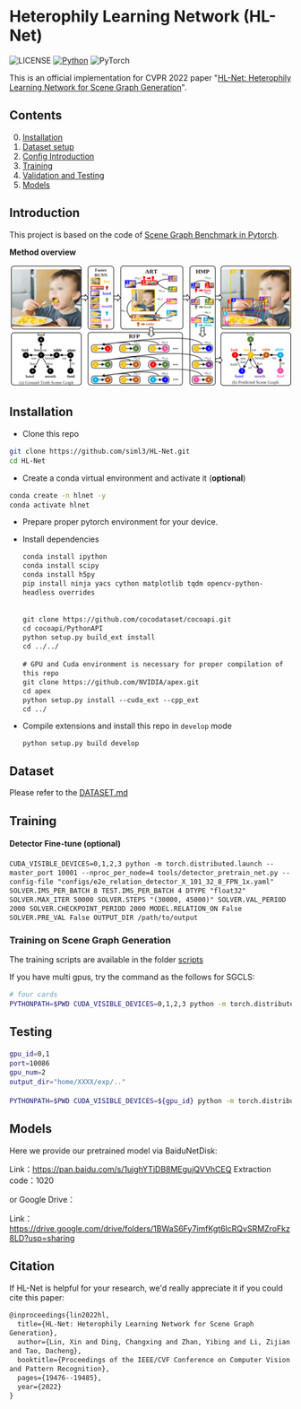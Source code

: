 # Heterophily Learning Network (HL-Net)
![LICENSE](https://img.shields.io/badge/license-MIT-green)
[![Python](https://img.shields.io/badge/python-3.7-blue.svg)](https://www.python.org/)
![PyTorch](https://img.shields.io/badge/pytorch-1.4.0-%237732a8)

This is an official implementation for CVPR 2022 paper "[HL-Net: Heterophily Learning Network for Scene Graph Generation](https://openaccess.thecvf.com/content/CVPR2022/papers/Lin_HL-Net_Heterophily_Learning_Network_for_Scene_Graph_Generation_CVPR_2022_paper.pdf)". 



## Contents

0. [Installation](#Installation)
1. [Dataset setup](#Dataset-setup)
2. [Config Introduction](#Config-Introduction)
3. [Training](#Training)
4. [Validation and Testing](#Validation-and-Testing)
5. [Models](#Models)

## Introduction

This project is based on the code of [Scene Graph Benchmark in Pytorch](https://github.com/KaihuaTang/Scene-Graph-Benchmark.pytorch). 

**Method overview**

![overall structure](image/image.png)



## Installation

- Clone this repo
```bash
git clone https://github.com/siml3/HL-Net.git
cd HL-Net
```

-  Create a conda virtual environment and activate it (**optional**)
```bash
conda create -n hlnet -y
conda activate hlnet
```

- Prepare proper pytorch environment for your device. 

+ Install dependencies

  ```
  conda install ipython
  conda install scipy
  conda install h5py
  pip install ninja yacs cython matplotlib tqdm opencv-python-headless overrides
  
  
  git clone https://github.com/cocodataset/cocoapi.git
  cd cocoapi/PythonAPI
  python setup.py build_ext install
  cd ../../
  
  # GPU and Cuda environment is necessary for proper compilation of this repo
  git clone https://github.com/NVIDIA/apex.git
  cd apex
  python setup.py install --cuda_ext --cpp_ext
  cd ../
  ```

  

- Compile extensions and install this repo in `develop` mode

  ```
  python setup.py build develop
  ```

  

## Dataset
Please refer to the [DATASET.md](./DATASET.md)




## Training
#### Detector Fine-tune (optional)

```
CUDA_VISIBLE_DEVICES=0,1,2,3 python -m torch.distributed.launch --master_port 10001 --nproc_per_node=4 tools/detector_pretrain_net.py --config-file "configs/e2e_relation_detector_X_101_32_8_FPN_1x.yaml" SOLVER.IMS_PER_BATCH 8 TEST.IMS_PER_BATCH 4 DTYPE "float32" SOLVER.MAX_ITER 50000 SOLVER.STEPS "(30000, 45000)" SOLVER.VAL_PERIOD 2000 SOLVER.CHECKPOINT_PERIOD 2000 MODEL.RELATION_ON False SOLVER.PRE_VAL False OUTPUT_DIR /path/to/output 
```

###  Training on Scene Graph Generation

The training scripts are available in the folder [scripts](./scripts/)

If you have multi gpus, try the command as the follows for SGCLS:
```bash
# four cards
PYTHONPATH=$PWD CUDA_VISIBLE_DEVICES=0,1,2,3 python -m torch.distributed.launch --master_port 10022 --nproc_per_node=4 tools/relation_train_net.py --config-file "configs/e2e_relation_X_101_32_8_FPN_1x.yaml" MODEL.ROI_RELATION_HEAD.USE_GT_BOX True MODEL.ROI_RELATION_HEAD.USE_GT_OBJECT_LABEL False MODEL.PRETRAINED_DETECTOR_CKPT checkpoints/pretrained_faster_rcnn/model_final.pth OUTPUT_DIR "exp/HL-Net-sgcls" SOLVER.IMS_PER_BATCH 12 TEST.IMS_PER_BATCH 4 DTYPE "float16" SOLVER.PRE_VAL True MODEL.ROI_RELATION_HEAD.PREDICTOR HLNetPredictor MODEL.ROI_RELATION_HEAD.MP_LAYER_NUM 5 SOLVER.BASE_LR 0.0025 GLOVE_DIR glove MODEL.ROI_RELATION_HEAD.PPR_ALPHA -0.5
```


## Testing
```bash
gpu_id=0,1
port=10086
gpu_num=2
output_dir="home/XXXX/exp/.."

PYTHONPATH=$PWD CUDA_VISIBLE_DEVICES=${gpu_id} python -m torch.distributed.launch --master_port ${port} --nproc_per_node=${gpu_num} tools/relation_test_net.py --config-file "${output_dir}/config.yml" MODEL.ROI_RELATION_HEAD.USE_GT_BOX True MODEL.ROI_RELATION_HEAD.USE_GT_OBJECT_LABEL False OUTPUT_DIR "${output_dir}" TEST.IMS_PER_BATCH ${gpu_num} DTYPE "float16" GLOVE_DIR glove
```


## Models
Here we provide our pretrained model via BaiduNetDisk:

Link：https://pan.baidu.com/s/1ujghYTjDB8MEgujQVVhCEQ Extraction code：1020

or Google Drive：

Link：https://drive.google.com/drive/folders/1BWaS6Fy7imfKgt6lcRQvSRMZroFkz8LD?usp=sharing

## Citation

If HL-Net is helpful for your research, we'd really appreciate it if you could cite this paper:
```
@inproceedings{lin2022hl,
  title={HL-Net: Heterophily Learning Network for Scene Graph Generation},
  author={Lin, Xin and Ding, Changxing and Zhan, Yibing and Li, Zijian and Tao, Dacheng},
  booktitle={Proceedings of the IEEE/CVF Conference on Computer Vision and Pattern Recognition},
  pages={19476--19485},
  year={2022}
}
```
